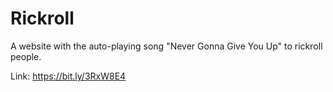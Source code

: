 # Rickroll
A website with the auto-playing song "Never Gonna Give You Up" to rickroll people.

Link: https://bit.ly/3RxW8E4
